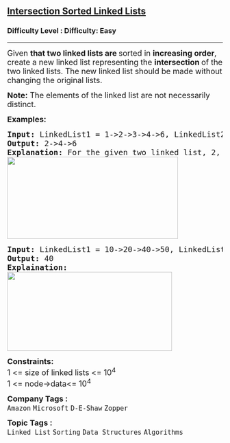 <h2><a href="https://www.geeksforgeeks.org/problems/intersection-of-two-sorted-linked-lists/1?page=1&category=Linked%20List&sortBy=difficulty">Intersection Sorted Linked Lists</a></h2><h3>Difficulty Level : Difficulty: Easy</h3><hr><div class="problems_problem_content__Xm_eO"><p><span style="font-size: 18px;">Given <strong>that two linked lists are </strong>sorted in <strong>increasing order</strong>, create a new linked list representing the <strong>intersection </strong>of the two linked lists. The new linked list should be made without changing the original lists.</span></p>
<p><span style="font-size: 18px;"><strong>Note:</strong> The elements of the linked list are not necessarily distinct.</span></p>
<p><span style="font-size: 18px;"><strong>Examples:</strong></span></p>
<pre><span style="font-size: 18px;"><strong>Input: </strong>LinkedList1 = 1-&gt;2-&gt;3-&gt;4-&gt;6, LinkedList2 = 2-&gt;4-&gt;6-&gt;8
<strong>Output: </strong>2-&gt;4-&gt;6<strong>
Explanation: </strong>For the given two linked list, 2, 4 and 6 are the elements in the intersection.<br><img src="https://media.geeksforgeeks.org/img-practice/prod/addEditProblem/700191/Web/Other/blobid0_1724332831.png" width="399" height="191"><br></span></pre>
<pre><span style="font-size: 18px;"><strong>Input: </strong>LinkedList1 = 10-&gt;20-&gt;40-&gt;50, LinkedList2 = 15-&gt;40
<strong>Output: </strong>40<br><strong>Explaination:</strong><br><img src="https://media.geeksforgeeks.org/img-practice/prod/addEditProblem/700191/Web/Other/blobid1_1724332853.png" width="385" height="184"><br></span></pre>
<p><span style="font-size: 18px;"><strong>Constraints:</strong><br>1 &lt;= size of linked lists &lt;= 10<sup>4</sup><br>1 &lt;= node-&gt;data&lt;= 10<sup>4</sup></span></p></div><p><span style=font-size:18px><strong>Company Tags : </strong><br><code>Amazon</code>&nbsp;<code>Microsoft</code>&nbsp;<code>D-E-Shaw</code>&nbsp;<code>Zopper</code>&nbsp;<br><p><span style=font-size:18px><strong>Topic Tags : </strong><br><code>Linked List</code>&nbsp;<code>Sorting</code>&nbsp;<code>Data Structures</code>&nbsp;<code>Algorithms</code>&nbsp;
